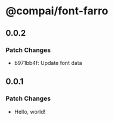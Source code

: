 # @compai/font-farro

## 0.0.2

### Patch Changes

- b971bb4f: Update font data

## 0.0.1

### Patch Changes

- Hello, world!
